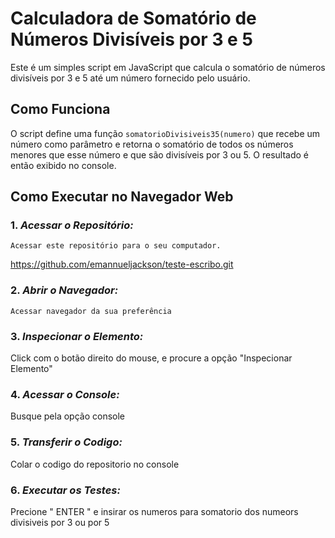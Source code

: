 # Calculadora de Somatório de Números Divisíveis por 3 e 5

Este é um simples script em JavaScript que calcula o somatório de números divisíveis por 3 e 5 até um número fornecido pelo usuário.

## Como Funciona

O script define uma função `somatorioDivisiveis35(numero)` que recebe um número como parâmetro e retorna o somatório de todos os números menores que esse número e que são divisíveis por 3 ou 5. O resultado é então exibido no console.

## Como Executar no Navegador Web

### 1. *Acessar o Repositório:*
    Acessar este repositório para o seu computador.

   https://github.com/emannueljackson/teste-escribo.git

### 2. *Abrir o Navegador:*
    Acessar navegador da sua preferência

### 3. *Inspecionar o Elemento:* 
   Click com o botão direito do mouse, e procure a opção "Inspecionar Elemento"

### 4. *Acessar o Console:*
   Busque pela opção console

### 5. *Transferir o Codigo:*
   Colar o codigo do repositorio no console

### 6. *Executar os Testes:*
   Precione " ENTER " e insirar os numeros para somatorio dos numeors divisiveis por 3 ou por 5




